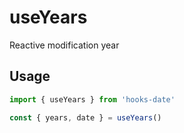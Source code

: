 # useYears
Reactive modification year
## Usage

```ts
import { useYears } from 'hooks-date'

const { years, date } = useYears()
```
